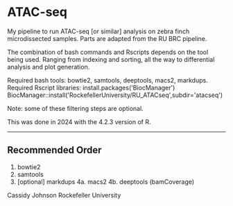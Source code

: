 # ATAC-seq
My pipeline to run ATAC-seq [or similar] analysis on zebra finch microdissected samples. Parts are adapted from the RU BRC pipeline.

The combination of bash commands and Rscripts depends on the tool being used. Ranging from indexing and sorting, all the way to differential analysis and plot generation.

Required bash tools: bowtie2, samtools, deeptools, macs2, markdups.
Required Rscript libraries: install.packages('BiocManager')
BiocManager::install('RockefellerUniversity/RU_ATACseq',subdir='atacseq')

Note: some of these filtering steps are optional.

This was done in 2024 with the 4.2.3 version of R.

****

## Recommended Order
1. bowtie2
2. samtools
3. [optional] markdups
4a. macs2
4b. deeptools (bamCoverage) 

Cassidy Johnson
Rockefeller University
